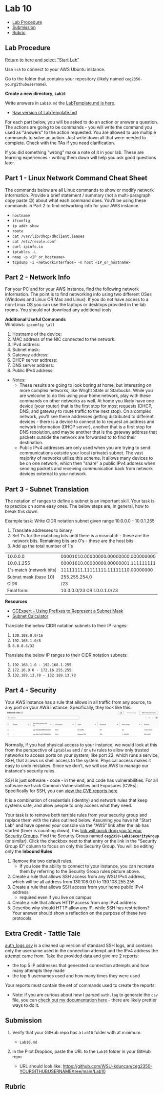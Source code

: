 # Lab 10

- [Lab Procedure](#Lab-Procedure)
- [Submission](#Submission)
- [Rubric](#Rubric)

## Lab Procedure

[Return to here and select "Start Lab"](https://awsacademy.instructure.com/courses/68834/modules/items/6128516)

Use `ssh` to connect to your AWS Ubuntu instance.

Go to the folder that contains your repository (likely named `ceg2350-yourgithubusername`).

**Create a new directory, `Lab10`**

Write answers in `Lab10.md` the [LabTemplate.md is here](LabTemplate.md).

- [Raw version of LabTemplate.md](https://raw.githubusercontent.com/pattonsgirl/CEG2350/main/Labs/Lab10/LabTemplate.md)

For each part below, you will be asked to do an action or answer a question. The actions are going to be commands - you will write the command you used as "answers" to the action requested. You are allowed to use multiple commands to solve an action. Just write down all that were needed to complete. Check with the TAs if you need clarification.

If you did something "wrong" make a note of it in your lab. These are learning experiences - writing them down will help you ask good questions later.

## Part 1 - Linux Network Command Cheat Sheet

The commands below are all Linux commands to show or modify network information.  Provide a brief statement / summary (not a multi-paragraph copy paste :wink:) about what each command does.  You'll be using these commands in Part 2 to find networking info for your AWS instance.

- `hostname`
- `ifconfig`
- `ip addr show`
- `route`
- `cat /var/lib/dhcp/dhclient.leases`
- `cat /etc/resolv.conf`
- `curl ipinfo.io`
- `iptables -L`
- `nmap -p <IP_or_hostname>`
- `tcpdump -i <networkinterface> -n host <IP_or_hostname>`

## Part 2 - Network Info

For your PC and for your AWS instance, find the following network information.  The point is to find networking info using two different OSes (Windows and Linux OR Mac and Linux).  If you do not have access to a non-Linux OS you can use the laptops or desktops provided in the lab rooms. You should not download any additional tools.

**Additional Useful Commands**  
Windows: `ipconfig \all`

1. Hostname of the device:
2. MAC address of the NIC connected to the network:
3. IPv4 address:
4. Subnet mask:
5. Gateway address:
6. DHCP server address:
7. DNS server address:
8. Public IPv4 address:

- Notes: 
   - These results are going to look boring at home, but interesting on more complex networks, like Wright State or Starbucks.  While you are welcome to do this using your home network, play with these commands on other networks as well. At home you likely have one device (your router) that is the first stop for most requests (DHCP, DNS, and gateway to route traffic to the next stop). On a complex network, you'll see these addresses getting distributed to different devices - there is a device to connect to to request an address and network information (DHCP server), another that is a first stop for DNS resolution, and maybe another that is the gateway address that packets outside the network are forwarded to to find their destination.
   - Public IPv4 addresses are only used when you are trying to send communications outside your local (private) subnet.  The vast majority of networks utilize this scheme.  It allows many devices to be on one network, which then "share" a public IPv4 address when sending packets and receiving communication back from network devices external to your network.

## Part 3 - Subnet Translation

The notation of ranges to define a subnet is an important skill.  Your task is to practice on some easy ones.  The below steps are, in general, how to break this down:

Example task: Write CIDR notation subnet given range 10.0.0.0 - 10.0.1.255
   1. Translate addresses to binary
   2. Set 1's for the matching bits until there is a mismatch - these are the network bits. Remaining bits are 0's - these are the host bits
   3. Add up the total number of 1's

|                          |                                      |
| ------------------------ | ------------------------------------ |
| 10.0.0.0                 | 00001010.00000000.00000000.000000000 |
| 10.0.1.255               | 00001010.00000000.00000001.111111111 |
| 1's match (network bits) | 11111111.11111111.11111110.00000000  |
| Subnet mask (base 10)    | 255.255.254.0                        |
| CIDR                     | /23                                  |
| Final form:              | 10.0.0.0/23 OR 10.0.1.0/23           |

**Resources**
- [CCExpert - Using Prefixes to Represent a Subnet Mask](https://www.ccexpert.us/network-design/using-prefixes-to-represent-a-subnet-mask.html)
- [Subnet Calculator](https://www.davidc.net/sites/default/subnets/subnets.html)

Translate the below CIDR notation subnets to their IP ranges:
1. `130.108.0.0/16`
2. `192.168.1.0/8`
3. `8.8.8.8/32`

Translate the below IP ranges to their CIDR notation subnets:
1. `192.168.1.0 - 192.168.1.255`
2. `172.16.0.0 - 172.16.255.255`
3. `132.189.13.78 - 132.189.13.78`

## Part 4 - Security

Your AWS instance has a rule that allows in all traffic from any source, to any port on your AWS instance.  Specifically, they look like this:
![AWS Default Security Group Rules](Default-SGRules.JPG)

Normally, if you had physical access to your instance, we would look at this from the perspective of `iptables` and / or `ufw` rules to allow only trusted networks to access ports on your system, like port 22, which runs a service, SSH, that allows us shell access to the system.  Physical access makes it easy to undo mistakes.  Since we don't, we will use AWS to manage our instance's security rules.

SSH is just software - code - in the end, and code has vulnerabilities.  For all software we track Common Vulnerabilities and Exposures (CVEs).  Specifically for SSH, you can [view the CVE reports here](https://www.cvedetails.com/vulnerability-list/vendor_id-120/SSH.html)

It is a combination of credentials (identity) and network rules that keep systems safe, and allow people to only access what they need.

Your task is to remove both terrible rules from your security group and replace them with the rules outlined below.  Assuming you have hit "Start Lab" and have opened your console via the "AWS" link after the lab has started (timer is counting down), this [link will quick drop you to your Security Groups](https://us-east-1.console.aws.amazon.com/ec2/home?region=us-east-1#SecurityGroups:).  Find the Security Group named **`ceg2350-Lab1SecurityGroup`** (or similar).  Click the checkbox next to that entry or the link in the "Security Group ID" column to focus on only this Security Group.  You will be editing only the **Inbound Rules**

1. Remove the two default rules.  
   - If you lose the ability to connect to your instance, you can recreate them by referring to the Security Group rules picture above.
2. Create a rule that allows SSH access from any WSU IPv4 address, which will be all address from 130.108.0.0 to 130.108.255.255
3. Create a rule that allows SSH access from your home public IPv4 address
   - required even if you live on campus
4. Create a rule that allows HTTP access from any IPv4 address
5. Describe why should HTTP allow any IP, while SSH has restrictions?  Your answer should show a reflection on the purpose of these two protocols.

## Extra Credit - Tattle Tale

[auth_logs.csv](auth_logs.csv) is a cleaned up version of standard SSH logs, and contains only the username used in the connection attempt and the IPv4 address the attempt came from.  Take the provided data and give me 2 reports:
- the top 5 IP addresses that generated connection attempts and how many attempts they made
- the top 5 usernames used and how many times they were used

Your reports must contain the set of commands used to create the reports.

- Note: if you are curious about how I parsed `auth.log` to generate the `csv` file, you can [check out my documentation here](https://github.com/pattonsgirl/api-projects/tree/main/ip-mapper/data) - there are likely prettier ways to do it.

## Submission

1. Verify that your GitHub repo has a `Lab10` folder with at minimum:

   - `Lab10.md`

2. In the Pilot Dropbox, paste the URL to the `Lab10` folder in your GitHub repo
   - URL should look like: https://github.com/WSU-kduncan/ceg2350-YOURGITHUBUSERNAME/tree/main/Lab10

## Rubric